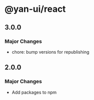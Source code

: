 # @yan-ui/react

## 3.0.0

### Major Changes

- chore: bump versions for republishing

## 2.0.0

### Major Changes

- Add packages to npm

